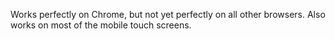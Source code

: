 Works perfectly on Chrome, but not yet perfectly on all other browsers. Also works on most of the mobile touch screens.
